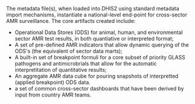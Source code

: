 The metadata file(s), when loaded into DHIS2 using standard metadata import mechanisms, instantiate a national-level end-point for cross-sector AMR surveillance. The core artifacts created include:
- Operational Data Stores (ODS) for animal, human, and environmental sector AMR test results, in both quantiative or interpreted format;
- A set of pre-defined AMR indicators that allow dynamic querying of the ODS's (the equivalent of sector data marts);
- A built-in set of breakpoint formuli for a core subset of priority GLASS pathogens and antimicrobrials that allow for the automatic interpretitation of quantitative results;
- An aggregate AMR data cube for pouring snapshots of interpretted (applied breakpoint) ODS data.
- a set of common cross-sector dashboards that have been derived by input from country AMR teams.
